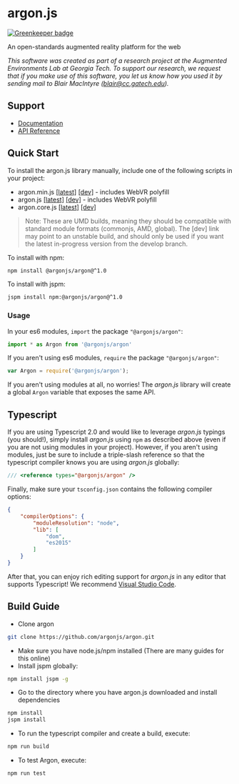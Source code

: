 # argon.js

[![Greenkeeper badge](https://badges.greenkeeper.io/argonjs/argon.svg)](https://greenkeeper.io/)

An open-standards augmented reality platform for the web

*This software was created as part of a research project at the 
Augmented Environments Lab at Georgia Tech.  To support our research, 
we request that if you make use of this software, you let us know 
how you used it by sending mail to Blair MacIntyre (blair@cc.gatech.edu).*

## Support

* [Documentation](http://docs.argonjs.io/)
* [API Reference](http://argonjs.io/argon/)

## Quick Start

To install the argon.js library manually, include one of the following scripts in your project:

* argon.min.js   [\[latest\]](https://cdn.rawgit.com/argonjs/argon/v1.1.2/dist/argon.min.js) [\[dev\]](https://rawgit.com/argonjs/argon/develop/dist/argon.min.js) - includes WebVR polyfill
* argon.js       [\[latest\]](https://cdn.rawgit.com/argonjs/argon/v1.1.2/dist/argon.js) [\[dev\]](https://rawgit.com/argonjs/argon/develop/dist/argon.js) - includes WebVR polyfill 
* argon.core.js  [\[latest\]](https://cdn.rawgit.com/argonjs/argon/v1.1.2/dist/argon.core.js) [\[dev\]](https://rawgit.com/argonjs/argon/develop/dist/argon.core.js)

> Note: These are UMD builds, meaning they should be compatible with standard module formats (commonjs, AMD, global). The [dev] link may point to an unstable build, and should only be used if you want the latest in-progress version from the develop branch. 

To install with npm:

```sh
npm install @argonjs/argon@^1.0
```

To install with jspm:

```sh
jspm install npm:@argonjs/argon@^1.0
```

### Usage

In your es6 modules, `import` the package `"@argonjs/argon"`:

```js
import * as Argon from '@argonjs/argon'
```

If you aren't using es6 modules, `require` the package `"@argonjs/argon"`:

```js
var Argon = require('@argonjs/argon');
```

If you aren't using modules at all, no worries! The *argon.js* library will
create a global `Argon` variable that exposes the same API. 

## Typescript

If you are using Typescript 2.0 and would like to leverage 
*argon.js* typings (you should!), simply install *argon.js* using `npm` 
as described above (even if you are not using modules in your 
project). However, if you aren't using modules, just be sure
to include a triple-slash reference so that the typescript 
compiler knows you are using *argon.js* globally:

```ts
/// <reference types="@argonjs/argon" />
```

Finally, make sure your `tsconfig.json` contains the following 
compiler options:

```json
{
    "compilerOptions": {
        "moduleResolution": "node",
        "lib": [
            "dom",
            "es2015"
        ]
    }
}
```

After that, you can enjoy rich editing support for
*argon.js* in any editor that supports Typescript! We recommend 
[Visual Studio Code](https://code.visualstudio.com).

## Build Guide

* Clone argon

```sh
git clone https://github.com/argonjs/argon.git
```

* Make sure you have node.js/npm installed (There are many guides for this online)
* Install jspm globally:

```sh
npm install jspm -g
```

* Go to the directory where you have argon.js downloaded and install dependencies

```sh
npm install
jspm install
```

* To run the typescript compiler and create a build, execute:  

```sh
npm run build
```

* To test Argon, execute: 
 
```sh
npm run test
```
